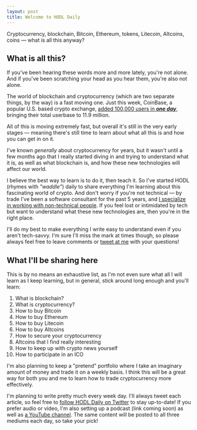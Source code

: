 ```yaml
---
layout: post
title: Welcome to HODL Daily
---
```


Cryptocurrency, blockchain, Bitcoin, Ethereum, tokens, Litecoin, Altcoins, coins — what is all this anyway?

## What is all this?

If you've been hearing these words more and more lately, you're not alone. And if you've been scratching your head as you hear them, you're also not alone. 

The world of blockchain and cryptocurrency (which are two separate things, by the way) is a fast moving one. Just this week, CoinBase, a popular U.S. based crypto exchange, [added 100,000 users in **_one day_**](https://www.cnbc.com/2017/11/03/coinbase-adds-100000-users-after-cme-announces-bitcoin-futures-plans.html), bringing their total userbase to 11.9 million.

All of this is moving extremely fast, but overall it's still in the very early stages — meaning there's still time to learn about what all this is and how you can get in on it.

I've known _generally_ about cryptocurrency for years, but it wasn't until a few months ago that I really started diving in and trying to understand what it is, as well as what blockchain is, and how these new technologies will affect our world.

I believe the best way to learn is to do it, then teach it. So I've started HODL (rhymes with _"waddle"_) daily to share everything I'm learning about this fascinating world of crypto. And don't worry if you're not technical — by trade I've been a software consultant for the past 5 years, and [I specialize in working with non-technical people](https://jchiatt.com). If you feel lost or intimidated by tech but want to understand what these new technologies are, then you're in the right place. 

I'll do my best to make everything I write easy to understand even if you aren't tech-savvy. I'm sure I'll miss the mark at times though, so please always feel free to leave comments or [tweet at me](https://twitter.com/hodldaily) with your questions!

## What I'll be sharing here
This is by no means an exhaustive list, as I'm not even sure what all I will learn as I keep learning, but in general, stick around long enough and you'll learn:

1. What is blockchain?
2. What is cryptocurrency?
3. How to buy Bitcoin
4. How to buy Ethereum
5. How to buy Litecoin
6. How to buy Altcoins
7. How to secure your cryptocurrency
8. Altcoins that I find really interesting
9. How to keep up with crypto news yourself
10. How to participate in an ICO

I'm also planning to keep a "pretend" portfolio where I take an imaginary amount of money and trade it on a weekly basis. I think this will be a great way for both you and me to learn how to trade cryptocurrency more effectively.

I'm planning to write pretty much every week day. I'll always tweet each article, so feel free to [follow HODL Daily on Twitter](https://twitter.com/hodldaily) to stay up-to-date! If you prefer audio or video, I'm also setting up a podcast (link coming soon) as well as [a YouTube channel](https://www.youtube.com/channel/UCz-R1TDwOkjJyFjvPuXT2xA). The same content will be posted to all three mediums each day, so take your pick!